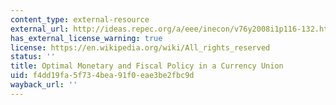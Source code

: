 ```yaml
---
content_type: external-resource
external_url: http://ideas.repec.org/a/eee/inecon/v76y2008i1p116-132.html#biblio
has_external_license_warning: true
license: https://en.wikipedia.org/wiki/All_rights_reserved
status: ''
title: Optimal Monetary and Fiscal Policy in a Currency Union
uid: f4dd19fa-5f73-4bea-91f0-eae3be2fbc9d
wayback_url: ''
---
```

